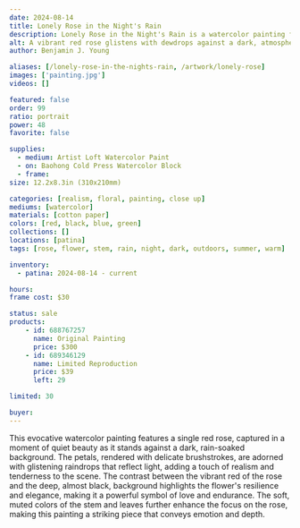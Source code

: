 ```yaml
---
date: 2024-08-14
title: Lonely Rose in the Night's Rain
description: Lonely Rose in the Night's Rain is a watercolor painting featuring a single rose in the rain with a dark background.
alt: A vibrant red rose glistens with dewdrops against a dark, atmospheric background, creating a striking contrast and a sense of delicate elegance in this watercolor painting.
author: Benjamin J. Young

aliases: [/lonely-rose-in-the-nights-rain, /artwork/lonely-rose]
images: ['painting.jpg']
videos: []

featured: false
order: 99
ratio: portrait
power: 48
favorite: false

supplies:
  - medium: Artist Loft Watercolor Paint
  - on: Baohong Cold Press Watercolor Block
  - frame: 
size: 12.2x8.3in (310x210mm)

categories: [realism, floral, painting, close up]
mediums: [watercolor]
materials: [cotton paper]
colors: [red, black, blue, green]
collections: []
locations: [patina]
tags: [rose, flower, stem, rain, night, dark, outdoors, summer, warm]

inventory:
  - patina: 2024-08-14 - current

hours: 
frame cost: $30

status: sale
products:
    - id: 688767257
      name: Original Painting
      price: $300
    - id: 689346129
      name: Limited Reproduction
      price: $39
      left: 29

limited: 30

buyer: 
---
```


This evocative watercolor painting features a single red rose, captured in a moment of quiet beauty as it stands against a dark, rain-soaked background. The petals, rendered with delicate brushstrokes, are adorned with glistening raindrops that reflect light, adding a touch of realism and tenderness to the scene. The contrast between the vibrant red of the rose and the deep, almost black, background highlights the flower's resilience and elegance, making it a powerful symbol of love and endurance. The soft, muted colors of the stem and leaves further enhance the focus on the rose, making this painting a striking piece that conveys emotion and depth.